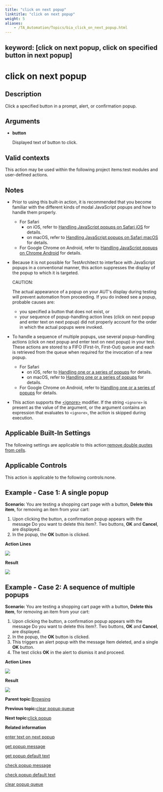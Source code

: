 ```yaml
--- 
title: "click on next popup"
linktitle: "click on next popup"
weight: 5
aliases: 
    - /TA_Automation/Topics/bia_click_on_next_popup.html
---
```

keyword: [click on next popup, click on specified button in next popup]
---

# click on next popup

## Description

Click a specified button in a prompt, alert, or confirmation popup.

## Arguments

-   **button**

    Displayed text of button to click.


## Valid contexts

This action may be used within the following project items:test modules and user-defined actions.

## Notes

-   Prior to using this built-in action, it is recommended that you become familiar with the different kinds of modal JavaScript popups and how to handle them properly.
    -   For Safari
        -   on iOS, refer to [Handling JavaScript popups on Safari iOS](aut_app_testing_safari_apps_popups.html) for details.
        -   on macOS, refer to [Handling JavaScript popups on Safari macOS](aut_app_testing_web_apps_getting_started.html#section_f1f_hgd_4s) for details.
    -   For Google Chrome on Android, refer to [Handling JavaScript popups on Chrome Android](aut_app_testing_Android_apps_popups.html) for details.
-   Because it is not possible for TestArchitect to interface with JavaScript popups in a conventional manner, this action suppresses the display of the popup to which it is targeted.

    CAUTION:

    The actual appearance of a popup on your AUT's display during testing will prevent automation from proceeding. If you do indeed see a popup, probable causes are:

    -   you specified a button that does not exist, or
    -   your sequence of popup-handling action lines \(click on next popup and enter text on next popup\) did not properly account for the order in which the actual popups were invoked.
-   To handle a sequence of multiple popups, use several popup-handling actions \(click on next popup and enter text on next popup\) in your test. These actions are stored to a FIFO \(First-In, First-Out\) queue and each is retrieved from the queue when required for the invocation of a new popup.
    -   For Safari
        -   on iOS, refer to [Handling one or a series of popups](aut_app_testing_safari_apps_popups.html#section_iv1_x5x_vp) for details.
        -   on macOS, refer to [Handling one or a series of popups](aut_app_testing_web_apps_getting_started.html#sectiondiv_o5w_nkd_4s) for details.
    -   For Google Chrome on Android, refer to [Handling one or a series of popups](aut_app_testing_Android_apps_popups.html#section_iv1_x5x_vp) for details.
-   This action supports the [<ignore\>](/images//Images/TA_Automation/Topics/Ignoring_action.html) modifier. If the string `<ignore>` is present as the value of the argument, or the argument contains an expression that evaluates to `<ignore>`, the action is skipped during execution.

## Applicable Built-In Settings

The following settings are applicable to this action:[remove double quotes from cells](remove_double_quotes_from_cells.html).

## Applicable Controls

This action is applicable to the following controls:none.

## Example - Case 1: A single popup

**Scenario:** You are testing a shopping cart page with a button, **Delete this item**, for removing an item from your cart:

1.  Upon clicking the button, a confirmation popup appears with the message Do you want to delete this item?. Two buttons, **OK** and **Cancel**, are displayed.
2.  In the popup, the **OK** button is clicked.

**Action Lines**

![](/images//Images/bia_click_on_next_popup_single_popup_pgm.png)

**Result**

![](/images//Images/bia_click_on_next_popup_single_popup_res.png)

## Example - Case 2: A sequence of multiple popups

**Scenario:** You are testing a shopping cart page with a button, **Delete this item**, for removing an item from your cart:

1.  Upon clicking the button, a confirmation popup appears with the message Do you want to delete this item?. Two buttons, **OK** and **Cancel**, are displayed.
2.  In the popup, the **OK** button is clicked.
3.  This triggers an alert popup with the message Item deleted, and a single **OK** button.
4.  The test clicks **OK** in the alert to dismiss it and proceed.

**Action Lines**

![](/images//Images/bia_click_on_next_popup_multiple_popups_pgm.png)

**Result**

![](/images//Images/bia_click_on_next_popup_multiple_popups_res.png)

**Parent topic:**[Browsing](/TA_Automation/Topics/bia_browsing.html)

**Previous topic:**[clear popup queue](/TA_Automation/Topics/bia_clear_popup_queue.html)

**Next topic:**[click popup](/TA_Automation/Topics/bia_click_popup.html)

**Related information**  


[enter text on next popup](/TA_Automation/Topics/bia_enter_text_on_next_popup.html)

[get popup message](/TA_Automation/Topics/bia_get_popup_message.html)

[get popup default text](/TA_Automation/Topics/bia_get_popup_default_text.html)

[check popup message](/TA_Automation/Topics/bia_check_popup_message.html)

[check popup default text](/TA_Automation/Topics/bia_check_popup_default_text.html)

[clear popup queue](/TA_Automation/Topics/bia_clear_popup_queue.html)

